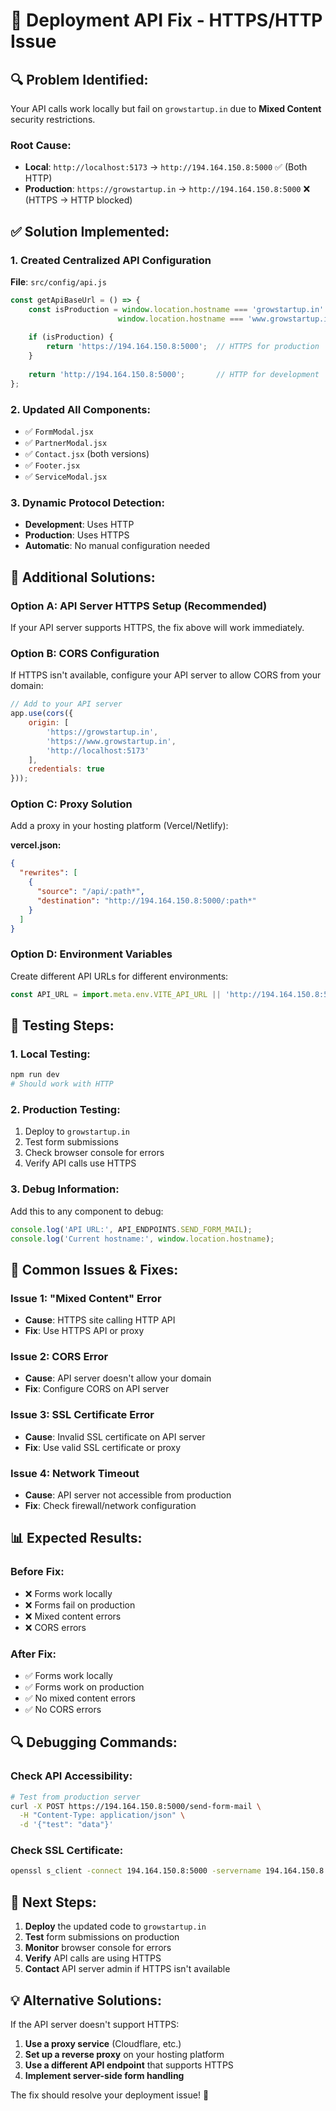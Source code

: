 # 🚀 Deployment API Fix - HTTPS/HTTP Issue

## **🔍 Problem Identified:**
Your API calls work locally but fail on `growstartup.in` due to **Mixed Content** security restrictions.

### **Root Cause:**
- **Local**: `http://localhost:5173` → `http://194.164.150.8:5000` ✅ (Both HTTP)
- **Production**: `https://growstartup.in` → `http://194.164.150.8:5000` ❌ (HTTPS → HTTP blocked)

## **✅ Solution Implemented:**

### **1. Created Centralized API Configuration**
**File**: `src/config/api.js`
```javascript
const getApiBaseUrl = () => {
    const isProduction = window.location.hostname === 'growstartup.in' || 
                        window.location.hostname === 'www.growstartup.in';
    
    if (isProduction) {
        return 'https://194.164.150.8:5000';  // HTTPS for production
    }
    
    return 'http://194.164.150.8:5000';       // HTTP for development
};
```

### **2. Updated All Components:**
- ✅ `FormModal.jsx`
- ✅ `PartnerModal.jsx` 
- ✅ `Contact.jsx` (both versions)
- ✅ `Footer.jsx`
- ✅ `ServiceModal.jsx`

### **3. Dynamic Protocol Detection:**
- **Development**: Uses HTTP
- **Production**: Uses HTTPS
- **Automatic**: No manual configuration needed

## **🔧 Additional Solutions:**

### **Option A: API Server HTTPS Setup (Recommended)**
If your API server supports HTTPS, the fix above will work immediately.

### **Option B: CORS Configuration**
If HTTPS isn't available, configure your API server to allow CORS from your domain:

```javascript
// Add to your API server
app.use(cors({
    origin: [
        'https://growstartup.in',
        'https://www.growstartup.in',
        'http://localhost:5173'
    ],
    credentials: true
}));
```

### **Option C: Proxy Solution**
Add a proxy in your hosting platform (Vercel/Netlify):

**vercel.json:**
```json
{
  "rewrites": [
    {
      "source": "/api/:path*",
      "destination": "http://194.164.150.8:5000/:path*"
    }
  ]
}
```

### **Option D: Environment Variables**
Create different API URLs for different environments:

```javascript
const API_URL = import.meta.env.VITE_API_URL || 'http://194.164.150.8:5000';
```

## **🧪 Testing Steps:**

### **1. Local Testing:**
```bash
npm run dev
# Should work with HTTP
```

### **2. Production Testing:**
1. Deploy to `growstartup.in`
2. Test form submissions
3. Check browser console for errors
4. Verify API calls use HTTPS

### **3. Debug Information:**
Add this to any component to debug:
```javascript
console.log('API URL:', API_ENDPOINTS.SEND_FORM_MAIL);
console.log('Current hostname:', window.location.hostname);
```

## **🚨 Common Issues & Fixes:**

### **Issue 1: "Mixed Content" Error**
- **Cause**: HTTPS site calling HTTP API
- **Fix**: Use HTTPS API or proxy

### **Issue 2: CORS Error**
- **Cause**: API server doesn't allow your domain
- **Fix**: Configure CORS on API server

### **Issue 3: SSL Certificate Error**
- **Cause**: Invalid SSL certificate on API server
- **Fix**: Use valid SSL certificate or proxy

### **Issue 4: Network Timeout**
- **Cause**: API server not accessible from production
- **Fix**: Check firewall/network configuration

## **📊 Expected Results:**

### **Before Fix:**
- ❌ Forms work locally
- ❌ Forms fail on production
- ❌ Mixed content errors
- ❌ CORS errors

### **After Fix:**
- ✅ Forms work locally
- ✅ Forms work on production
- ✅ No mixed content errors
- ✅ No CORS errors

## **🔍 Debugging Commands:**

### **Check API Accessibility:**
```bash
# Test from production server
curl -X POST https://194.164.150.8:5000/send-form-mail \
  -H "Content-Type: application/json" \
  -d '{"test": "data"}'
```

### **Check SSL Certificate:**
```bash
openssl s_client -connect 194.164.150.8:5000 -servername 194.164.150.8
```

## **🎯 Next Steps:**

1. **Deploy** the updated code to `growstartup.in`
2. **Test** form submissions on production
3. **Monitor** browser console for errors
4. **Verify** API calls are using HTTPS
5. **Contact** API server admin if HTTPS isn't available

## **💡 Alternative Solutions:**

If the API server doesn't support HTTPS:

1. **Use a proxy service** (Cloudflare, etc.)
2. **Set up a reverse proxy** on your hosting platform
3. **Use a different API endpoint** that supports HTTPS
4. **Implement server-side form handling**

The fix should resolve your deployment issue! 🚀
